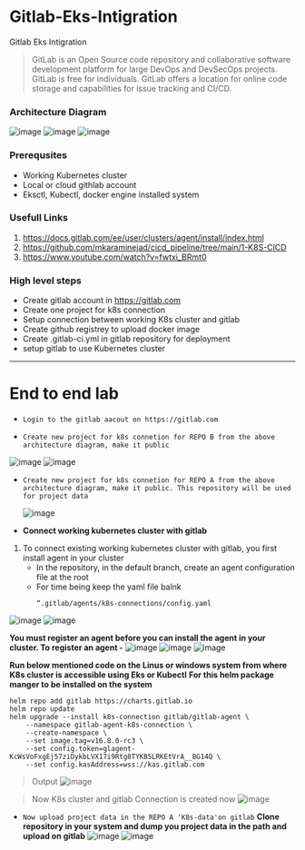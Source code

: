 # Gitlab-Eks-Intigration
Gitlab Eks Intigration 



> GitLab is an Open Source code repository and collaborative software development platform for large DevOps and DevSecOps projects. GitLab is free for individuals. GitLab offers a location for online code storage and capabilities for issue tracking and CI/CD.

### Architecture Diagram 
![image](https://github.com/anand40090/Gitlab-Eks-Intigration/assets/32446706/2c54278b-79aa-414f-87f0-d0ef7a9461ae)
![image](https://github.com/anand40090/Gitlab-Eks-Intigration/assets/32446706/452746de-3d91-4cf0-bdf9-52e5186163ba)
![image](https://github.com/anand40090/Gitlab-Eks-Intigration/assets/32446706/08e3e3cd-33bd-4393-bbc9-67a44dd64cca)



### Prerequsites 
- Working Kubernetes cluster
- Local or cloud githlab account
- Eksctl, Kubectl, docker engine installed system

### Usefull Links 
1. https://docs.gitlab.com/ee/user/clusters/agent/install/index.html
2. https://github.com/mkaraminejad/cicd_pipeline/tree/main/1-K8S-CICD
3. https://www.youtube.com/watch?v=fwtxi_BRmt0

### High level steps 
- Create gitlab account in https://gitlab.com
- Create one project for k8s connection
- Setup connection between working K8s cluster and gitlab
- Create github registrey to upload docker image
- Create .gitlab-ci.yml in gitlab repository for deployment
- setup gitlab to use Kubernetes cluster
****************************************************************************************************************************************
# End to end lab 

- `Login to the gitlab aacout on https://gitlab.com`
  
- `Create new project for k8s connetion for REPO B from the above architecture diagram, make it public`
  
![image](https://github.com/anand40090/Gitlab-Eks-Intigration/assets/32446706/9acc5094-78dd-429b-98e7-9ad2fa6ebfd2)
![image](https://github.com/anand40090/Gitlab-Eks-Intigration/assets/32446706/374e67c5-d50d-49f4-8b52-bb021a8542e3)

- `Create new project for k8s connetion for REPO A from the above architecture diagram, make it public.
  This repository will be used for project data`

  ![image](https://github.com/anand40090/Gitlab-Eks-Intigration/assets/32446706/f7addffa-1a31-4696-9f7c-b2f71cb18aa9)

- **Connect working kubernetes cluster with gitlab**
  
1. To connect existing working kubernetes cluster with gitlab, you first install agent in your cluster
   - In the repository, in the default branch, create an agent configuration file at the root
   - For time being keep the yaml file balnk
     ```
     “.gitlab/agents/k8s-connections/config.yaml
     ```

![image](https://github.com/anand40090/Gitlab-Eks-Intigration/assets/32446706/3ce6552a-c3a4-46ee-9c8a-bbfce980e4a6)
![image](https://github.com/anand40090/Gitlab-Eks-Intigration/assets/32446706/5adbf2e7-091e-4d23-8b74-fb9872ddd7b9)

**You must register an agent before you can install the agent in your cluster. To register an agent -**
![image](https://github.com/anand40090/Gitlab-Eks-Intigration/assets/32446706/dc96f4cc-2bf7-449d-b1e5-a88874fa3e92)
![image](https://github.com/anand40090/Gitlab-Eks-Intigration/assets/32446706/2087de2d-c173-4d70-a647-b2f3a4a06449)
![image](https://github.com/anand40090/Gitlab-Eks-Intigration/assets/32446706/f37c3b5a-1759-414f-b9f4-d6b9ed0aa687)

**Run below mentioned code on the Linus or windows system from where K8s cluster is accessible using Eks or Kubectl**
**For this helm package manger to be installed on the system**
```
helm repo add gitlab https://charts.gitlab.io
helm repo update
helm upgrade --install k8s-connection gitlab/gitlab-agent \
    --namespace gitlab-agent-k8s-connection \
    --create-namespace \
    --set image.tag=v16.8.0-rc3 \
    --set config.token=glagent-KcWsVoFxgEj57ziDykbLVX17i9Rtg8TYKB5LRKEtVrA__BG14Q \
    --set config.kasAddress=wss://kas.gitlab.com
```
> Output
![image](https://github.com/anand40090/Gitlab-Eks-Intigration/assets/32446706/88843d92-6b70-487c-87d9-f966c0823d2a)

> Now K8s cluster and gitlab Connection is created now
![image](https://github.com/anand40090/Gitlab-Eks-Intigration/assets/32446706/56e366d2-6959-42a8-92c7-c0d5c9a58108)

- `Now upload project data in the REPO A 'K8s-data'on gitlab`
**Clone repository in your system and dump you project data in the path and upload on gitlab**
![image](https://github.com/anand40090/Gitlab-Eks-Intigration/assets/32446706/71c5c0f1-2c62-455f-90ba-1ec6fb6817e0)
![image](https://github.com/anand40090/Gitlab-Eks-Intigration/assets/32446706/9c6b05ba-0500-4560-acde-e50ce73cccf2)







    





